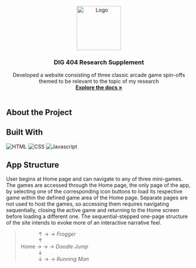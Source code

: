 

<div align="center">
  <a href="https://github.com/othneildrew/Best-README-Template">
    <img src="https://images.vexels.com/media/users/3/316791/isolated/preview/7bd957a2f9ffe91e3b0d00609200041a-goose-holding-a-baseball-bat.png" alt="Logo" width="120" height="120">
  </a>

  <h3 align="center">DIG 404 Research Supplement</h3>

  <p align="center">
    Developed a website consisting of three classic arcade game spin-offs themed to be relevant to the topic of my research
    <br />
    <a href="https://github.com/owscork/dig-web-game"><strong>Explore the docs »</strong></a>
    <br />
    <br />
  </p>
</div>

## About the Project



## Built With

![HTML][HTML.ico]
![CSS][CSS.ico]
![Javascript][JS.ico]


## App Structure

User begins at Home page and can navigate to any of three mini-games. The games are accessed through the Home page, the only page of the app, by selecting one of the corresponding icon buttons to load its respective game within the defined game area of the Home page. Separate pages are not used to host the games, so accessing them requires navigating sequentially, closing the active game and returning to the Home screen before loading a different one. The sequential-stepped one-page structure of the site intends to evoke more of an interactive narrative feel.
<br />


>&nbsp; &nbsp; &nbsp; &nbsp; &nbsp; &nbsp; &uarr; &rarr; &rarr; *Frogger*
><br />
>&nbsp; &nbsp; &nbsp; &nbsp; &nbsp; &nbsp; &uarr; 
><br />
>Home &rarr; &rarr; &rarr; *Doodle Jump*
><br />
>&nbsp; &nbsp; &nbsp; &nbsp; &nbsp; &nbsp; &darr;
><br />
>&nbsp; &nbsp; &nbsp; &nbsp; &nbsp; &nbsp; &darr; &rarr; &rarr; *Running Man*

[HTML.ico]: https://img.shields.io/badge/html5-%23E34F26.svg?style=for-the-badge&logo=html5&logoColor=white
[CSS.ico]: https://img.shields.io/badge/css3-%231572B6.svg?style=for-the-badge&logo=css3&logoColor=white
[JS.ico]: https://img.shields.io/badge/javascript-%23323330.svg?style=for-the-badge&logo=javascript&logoColor=%23F7DF1E

